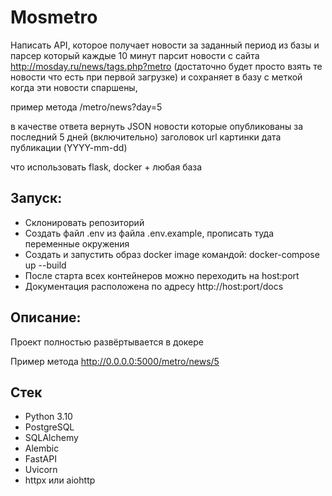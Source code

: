 # Mosmetro

Написать API, которое получает новости за заданный период из базы
и парсер который каждые 10 минут парсит новости
с сайта http://mosday.ru/news/tags.php?metro
(достаточно будет просто взять те новости что есть при первой загрузке)
и сохраняет в базу с меткой когда эти новости спаршены, 

пример метода
/metro/news?day=5

в качестве ответа вернуть JSON новости которые опубликованы за последний 5 дней (включительно) 
заголовок 
url картинки
дата публикации (YYYY-mm-dd)

что использовать
flask, docker + любая база

## Запуск:

- Склонировать репозиторий 
- Создать файл .env из файла .env.example, прописать туда переменные окружения
- Cоздать и запустить образ docker image командой: docker-compose up --build 
- После старта всех контейнеров можно переходить на host:port
- Документация расположена по адресу http://host:port/docs 

## Описание:
Проект полностью развёртывается в докере

Пример метода
http://0.0.0.0:5000/metro/news/5



## Стек

- Python 3.10
- PostgreSQL
- SQLAlchemy
- Alembic
- FastAPI
- Uvicorn
- httpx или aiohttp
